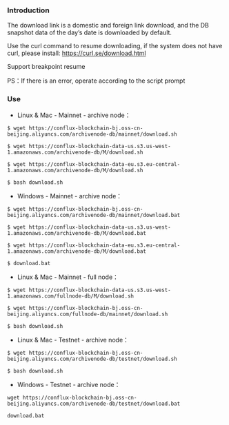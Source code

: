 ### Introduction
The download link is a domestic and foreign link download, and the DB snapshot data of the day’s date is downloaded by default.

Use the curl command to resume downloading, if the system does not have curl, please install: https://curl.se/download.html

Support breakpoint resume

PS：If there is an error, operate according to the script prompt  

### Use
- Linux & Mac - Mainnet - archive node：  
```
$ wget https://conflux-blockchain-bj.oss-cn-beijing.aliyuncs.com/archivenode-db/mainnet/download.sh
```
```
$ wget https://conflux-blockchain-data-us.s3.us-west-1.amazonaws.com/archivenode-db/M/download.sh
```
```
$ wget https://conflux-blockchain-data-eu.s3.eu-central-1.amazonaws.com/archivenode-db/M/download.sh
```
```
$ bash download.sh  
```


- Windows - Mainnet - archive node：  
```
$ wget https://conflux-blockchain-bj.oss-cn-beijing.aliyuncs.com/archivenode-db/mainnet/download.bat
```
```
$ wget https://conflux-blockchain-data-us.s3.us-west-1.amazonaws.com/archivenode-db/M/download.bat
```
```
$ wget https://conflux-blockchain-data-eu.s3.eu-central-1.amazonaws.com/archivenode-db/M/download.bat
```
```
$ download.bat  
```


- Linux & Mac - Mainnet - full node：  

```
$ wget https://conflux-blockchain-data-us.s3.us-west-1.amazonaws.com/fullnode-db/M/download.sh
```
```
$ wget https://conflux-blockchain-bj.oss-cn-beijing.aliyuncs.com/fullnode-db/mainnet/download.sh
```
```
$ bash download.sh  
```


- Linux & Mac - Testnet - archive node：  
```
$ wget https://conflux-blockchain-bj.oss-cn-beijing.aliyuncs.com/archivenode-db/testnet/download.sh
```
```
$ bash download.sh
```


- Windows - Testnet - archive node：  
```
wget https://conflux-blockchain-bj.oss-cn-beijing.aliyuncs.com/archivenode-db/testnet/download.bat
```
```
download.bat  
```
